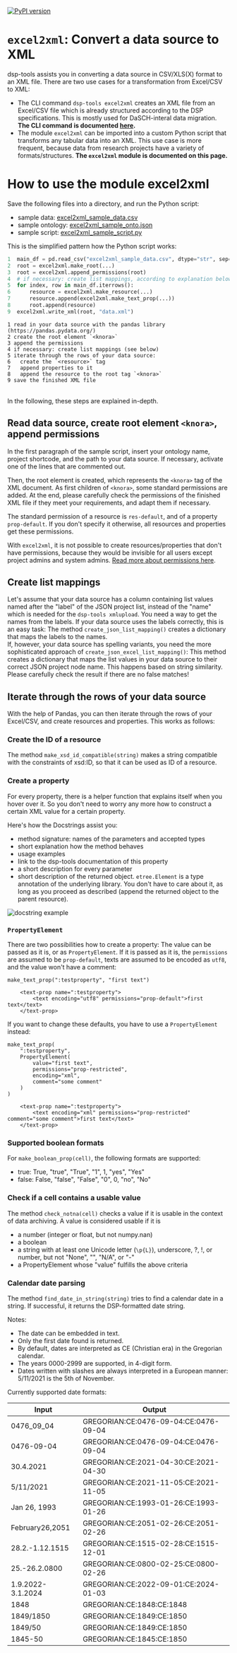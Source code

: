 [![PyPI version](https://badge.fury.io/py/dsp-tools.svg)](https://badge.fury.io/py/dsp-tools)

# `excel2xml`: Convert a data source to XML
dsp-tools assists you in converting a data source in CSV/XLS(X) format to an XML file. There are two use cases for a 
transformation from Excel/CSV to XML: 

 - The CLI command `dsp-tools excel2xml` creates an XML file from an Excel/CSV file which is already structured 
   according to the DSP specifications. This is mostly used for DaSCH-interal data migration. **The CLI command is 
   documented [here](dsp-tools-excel.md#cli-command-excel2xml).**
 - The module `excel2xml` can be imported into a custom Python script that transforms any tabular data into an XML. This
   use case is more frequent, because data from research projects have a variety of formats/structures. **The 
   `excel2xml` module is documented on this page.**


# How to use the module excel2xml
Save the following files into a directory, and run the Python script: 

 - sample data: [excel2xml_sample_data.csv](./assets/templates/excel2xml_sample_data.csv)
 - sample ontology: [excel2xml_sample_onto.json](./assets/templates/excel2xml_sample_onto.json)
 - sample script: [excel2xml_sample_script.py](./assets/templates/excel2xml_sample_script.py)

This is the simplified pattern how the Python script works:

```python
1  main_df = pd.read_csv("excel2xml_sample_data.csv", dtype="str", sep=",")
2  root = excel2xml.make_root(...)
3  root = excel2xml.append_permissions(root)
4  # if necessary: create list mappings, according to explanation below
5  for index, row in main_df.iterrows():
6      resource = excel2xml.make_resource(...)
7      resource.append(excel2xml.make_text_prop(...))
8      root.append(resource)
9  excel2xml.write_xml(root, "data.xml")
```
```
1 read in your data source with the pandas library (https://pandas.pydata.org/)  
2 create the root element `<knora>`  
3 append the permissions  
4 if necessary: create list mappings (see below)  
5 iterate through the rows of your data source:  
6   create the `<resource>` tag  
7   append properties to it  
8   append the resource to the root tag `<knora>`  
9 save the finished XML file  
```

<br>
In the following, these steps are explained in-depth.


## Read data source, create root element `<knora>`, append permissions
In the first paragraph of the sample script, insert your ontology name, project shortcode, and the path to your data 
source. If necessary, activate one of the lines that are commented out.  

Then, the root element is created, which represents the `<knora>` tag of the XML document. As first children of 
`<knora>`, some standard permissions are added. At the end, please carefully check the permissions of the finished XML
file if they meet your requirements, and adapt them if necessary.  

The standard permission of a resource is `res-default`, and of a property `prop-default`. If you don't specify it 
otherwise, all resources and properties get these permissions. 

With `excel2xml`, it is not possible to create resources/properties that don't have permissions, because they would be 
invisible for all users except project admins and system admins. [Read more about permissions 
here](./dsp-tools-xmlupload.md#how-to-use-the-permissions-attribute-in-resourcesproperties).


## Create list mappings
Let's assume that your data source has a column containing list values named after the "label" of the JSON project list, 
instead of the "name" which is needed for the `dsp-tools xmlupload`. You need a way to get the names from the labels.
If your data source uses the labels correctly, this is an easy task: The method `create_json_list_mapping()` creates a
dictionary that maps the labels to the names.  
If, however, your data source has spelling variants, you need the more sophisticated approach of 
`create_json_excel_list_mapping()`: This method creates a dictionary that maps the list values in your data source to their 
correct JSON project node name. This happens based on string similarity. Please carefully check the result if there are
no false matches!


## Iterate through the rows of your data source
With the help of Pandas, you can then iterate through the rows of your Excel/CSV, and create resources and properties. 
This works as follows:


### Create the ID of a resource
The method `make_xsd_id_compatible(string)` makes a string compatible with the constraints of xsd:ID, so that it can be 
used as ID of a resource.


### Create a property
For every property, there is a helper function that explains itself when you hover over it. So you don't need to worry 
any more how to construct a certain XML value for a certain property. 

Here's how the Docstrings assist you:

 - method signature: names of the parameters and accepted types
 - short explanation how the method behaves
 - usage examples
 - link to the dsp-tools documentation of this property
 - a short description for every parameter
 - short description of the returned object. `etree.Element` is a type annotation of the underlying library. You don't 
   have to care about it, as long as you proceed as described (append the returned object to the parent resource).

![docstring example](./assets/images/img-excel2xml-module-docstring.png)


### `PropertyElement`
There are two possibilities how to create a property: The value can be passed as it is, or as `PropertyElement`. If it
is passed as it is, the `permissions` are assumed to be `prop-default`, texts are assumed to be encoded as `utf8`, and 
the value won't have a comment:
```
make_text_prop(":testproperty", "first text")
```
```
    <text-prop name=":testproperty">
        <text encoding="utf8" permissions="prop-default">first text</text>
    </text-prop>
```

If you want to change these defaults, you have to use a `PropertyElement` instead:
```
make_text_prop(
    ":testproperty", 
    PropertyElement(
        value="first text", 
        permissions="prop-restricted", 
        encoding="xml",
        comment="some comment"
    )
)
```
```
    <text-prop name=":testproperty">
        <text encoding="xml" permissions="prop-restricted" comment="some comment">first text</text>
    </text-prop>
```


### Supported boolean formats
For `make_boolean_prop(cell)`, the following formats are supported:

 - true: True, "true", "True", "1", 1, "yes", "Yes"
 - false: False, "false", "False", "0", 0, "no", "No"


### Check if a cell contains a usable value
The method `check_notna(cell)` checks a value if it is usable in the context of data archiving. A value is considered 
usable if it is

 - a number (integer or float, but not numpy.nan)
 - a boolean
 - a string with at least one Unicode letter (`\p{L}`), underscore, ?, !, or number, but not "None", "<NA>", "N/A", or "-"
 - a PropertyElement whose "value" fulfills the above criteria


### Calendar date parsing
The method `find_date_in_string(string)` tries to find a calendar date in a string. If successful, it 
returns the DSP-formatted date string.

Notes:

 - The date can be embedded in text. 
 - Only the first date found is returned.
 - By default, dates are interpreted as CE (Christian era) in the Gregorian calendar.
 - The years 0000-2999 are supported, in 4-digit form.
 - Dates written with slashes are always interpreted in a European manner: 5/11/2021 is the 5th of November.

Currently supported date formats:

| Input             | Output                                |
|-------------------|---------------------------------------|
| 0476_09_04        | GREGORIAN:CE:0476-09-04:CE:0476-09-04 |
| 0476-09-04        | GREGORIAN:CE:0476-09-04:CE:0476-09-04 |
| 30.4.2021         | GREGORIAN:CE:2021-04-30:CE:2021-04-30 |
| 5/11/2021         | GREGORIAN:CE:2021-11-05:CE:2021-11-05 |
| Jan 26, 1993      | GREGORIAN:CE:1993-01-26:CE:1993-01-26 |
| February26,2051   | GREGORIAN:CE:2051-02-26:CE:2051-02-26 |
| 28.2.-1.12.1515   | GREGORIAN:CE:1515-02-28:CE:1515-12-01 |
| 25.-26.2.0800     | GREGORIAN:CE:0800-02-25:CE:0800-02-26 |
| 1.9.2022-3.1.2024 | GREGORIAN:CE:2022-09-01:CE:2024-01-03 |
| 1848              | GREGORIAN:CE:1848:CE:1848             |
| 1849/1850         | GREGORIAN:CE:1849:CE:1850             |
| 1849/50           | GREGORIAN:CE:1849:CE:1850             |
| 1845-50           | GREGORIAN:CE:1845:CE:1850             |
